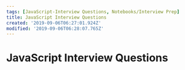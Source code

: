 ```yaml
---
tags: [JavaScript-Interview Questions, Notebooks/Interview Prep]
title: JavaScript Interview Questions
created: '2019-09-06T06:27:01.924Z'
modified: '2019-09-06T06:28:07.765Z'
---
```


# JavaScript Interview Questions
